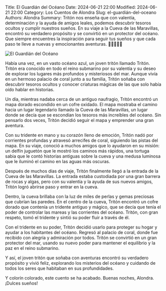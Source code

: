 Title: El Guardián del Océano
Date: 2024-06-21 22:00
Modified: 2024-06-21 22:00
Category: Los Cuentos de Alondra
Slug: el-guardián-del-oceano
Authors: Alondra
Summary: Tritón nos enseña que con valentía, determinación y la ayuda de amigos leales, podemos descubrir tesoros ocultos y cumplir nuestros sueños. En su viaje a la Cueva de las Maravillas, encontró su verdadero propósito y se convirtió en un protector del océano. Que siempre encuentres la inspiración para seguir tus sueños y que cada paso te lleve a nuevas y emocionantes aventuras. 🌟🌊🧜‍♂️✨

![El Guardián del Océano](theme/images/15_triton.webp)

Había una vez, en un vasto océano azul, un joven tritón llamado Tritón. Tritón era conocido en todo el reino submarino por su valentía y su deseo de explorar los lugares más profundos y misteriosos del mar. Aunque vivía en un hermoso palacio de coral junto a su familia, Tritón soñaba con descubrir tesoros ocultos y conocer criaturas mágicas de las que solo había oído hablar en historias.

Un día, mientras nadaba cerca de un antiguo naufragio, Tritón encontró un mapa dorado escondido en un cofre oxidado. El mapa mostraba el camino hacia un lugar legendario llamado la Cueva de las Maravillas, un lugar donde se decía que se escondían los tesoros más increíbles del océano. Sin pensarlo dos veces, Tritón decidió seguir el mapa y emprender una gran aventura.

Con su tridente en mano y su corazón lleno de emoción, Tritón nadó por corrientes profundas y atravesó arrecifes de coral, siguiendo las pistas del mapa. En su viaje, conoció a muchos amigos que lo ayudaron en su misión: un delfín juguetón que le mostró los caminos más rápidos, una tortuga sabia que le contó historias antiguas sobre la cueva y una medusa luminosa que le iluminó el camino en las aguas más oscuras.

Después de muchos días de viaje, Tritón finalmente llegó a la entrada de la Cueva de las Maravillas. La entrada estaba custodiada por una gran barrera de rocas y algas, pero con su valentía y la ayuda de sus nuevos amigos, Tritón logró abrirse paso y entrar en la cueva.

Dentro, la cueva brillaba con la luz de miles de perlas y gemas preciosas que cubrían las paredes. En el centro de la cueva, Tritón encontró un cofre dorado que contenía un tridente antiguo y mágico, que se decía que tenía el poder de controlar las mareas y las corrientes del océano. Tritón, con gran respeto, tomó el tridente y sintió su poder fluir a través de él.

Con el tridente en su poder, Tritón decidió usarlo para proteger su hogar y ayudar a los habitantes del océano. Regresó al palacio de coral, donde fue recibido con alegría y admiración por todos. Tritón se convirtió en un gran protector del mar, usando su nuevo poder para mantener el equilibrio y la paz en el reino submarino.

Y así, el joven tritón que soñaba con aventuras encontró su verdadero propósito y vivió feliz, explorando los misterios del océano y cuidando de todos los seres que habitaban en sus profundidades.

Y colorín colorado, este cuento se ha acabado. Buenas noches, Alondra. ¡Dulces sueños!
